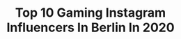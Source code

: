 ---
title: Top 10 Gaming Instagram Influencers In Berlin In 2020
description: >-
  Find top gaming Instagram influencers in Berlin in 2020. Most popular hashtags: #berlin #gaming #love #picoftheday.
platform: Instagram
profiles:
  - username: "tutopolistv"
    fullname: >-
      Marco Santos Silva
    location: "Germany"
    followers: 101310
    engagement: 789
    commentsToLikes: 0.011371
    avatar: "https://scontent-ams4-1.cdninstagram.com/v/t51.2885-19/s320x320/79232658_3429468170459836_5049996557789691904_n.jpg?_nc_ht=scontent-ams4-1.cdninstagram.com&_nc_ohc=JeJvyNekpToAX8ne8zU&oh=2293ae522bb47c4ad1c453b864cc2614&oe=5EBAF6DB"
    verified: false
    hashtags: "#portugal, #model, #nokia, #leverkusen"
  - username: "_hand_job_tattoo"
    fullname: >-
      📍Berlin / DREAM MAKER  👑💓
    location: "Germany"
    followers: 117300
    engagement: 283
    commentsToLikes: 0.003244
    avatar: "https://scontent-ams4-1.cdninstagram.com/v/t51.2885-19/s320x320/84248485_1176286262577282_7528669145483706368_n.jpg?_nc_ht=scontent-ams4-1.cdninstagram.com&_nc_ohc=98fgpyZrJlwAX8_4vPt&oh=11f1657c9cc5b453ec88e26bf5c49500&oe=5EB3C369"
    verified: false
    hashtags: "#berlin, #typography, #doglover, #hamdjobdeluxe"
  - username: "kevin.tweedale"
    fullname: >-
      Mr Tweeday
    location: "Germany"
    followers: 33428
    engagement: 727
    commentsToLikes: 0.007807
    avatar: "https://scontent-lhr8-1.cdninstagram.com/v/t51.2885-19/s320x320/61750474_372028606772117_9043028752392519680_n.jpg?_nc_ht=scontent-lhr8-1.cdninstagram.com&_nc_ohc=OlL_zQ3UyggAX_1TGZK&oh=3b2d43a72063706bd957403c584e0114&oe=5EBBF549"
    verified: false
    hashtags: "#csgoplayer, #csgomemes, #berlinmajor, #berlinmajor2019"
  - username: "donlou_life"
    fullname: >-
      Streetstyle💯Sneakershead💯Food
    location: "Germany"
    followers: 5281
    engagement: 1010
    commentsToLikes: 0.156014
    avatar: "https://instagram.fkul16-1.fna.fbcdn.net/v/t51.2885-19/s320x320/90676378_204435904151868_8474150283813847040_n.jpg?_nc_ht=instagram.fkul16-1.fna.fbcdn.net&_nc_ohc=zmbCqlWU2fwAX8JE7Zv&oh=02ea2d242555fa262fbc249fcc2eec4a&oe=5EB19E08"
    verified: false
    hashtags: "#styleoftheday, #fashionkilla, #nike, #thankyou"
  - username: "doktor_froid"
    fullname: >-
      Doktor Froid
    location: "Germany"
    followers: 17900
    engagement: 656
    commentsToLikes: 0.129641
    avatar: "https://scontent-lht6-1.cdninstagram.com/v/t51.2885-19/s320x320/40534753_2287929857902569_2128828586398842880_n.jpg?_nc_ht=scontent-lht6-1.cdninstagram.com&_nc_ohc=Ste_udSMli8AX_dMold&oh=c2b945a4e46dc5f5be885fe173d32cdf&oe=5EB9B019"
    verified: false
    hashtags: "#ootd, #squareenix, #silver, #froidnachten"
  - username: "claires.diary"
    fullname: >-
      ClaireLive
    location: "Germany"
    followers: 67416
    engagement: 460
    commentsToLikes: 0.081558
    avatar: "https://scontent-ams4-1.cdninstagram.com/v/t51.2885-19/s320x320/89986433_205149464130079_4456607213363920896_n.jpg?_nc_ht=scontent-ams4-1.cdninstagram.com&_nc_ohc=piqneA4Y_Q8AX-WQE2W&oh=fc26dd41159901cac283659ddc82164a&oe=5EB824A8"
    verified: false
    hashtags: "#selfcare, #treatyourselfwell, #shakeit, #stayhungry"
  - username: "marvinknoll5"
    fullname: >-
      Marvin Knoll
    location: "Germany"
    followers: 16633
    engagement: 1627
    commentsToLikes: 0.026234
    avatar: "https://scontent-ams4-1.cdninstagram.com/v/t51.2885-19/s320x320/64224369_392534311471194_2024190744842993664_n.jpg?_nc_ht=scontent-ams4-1.cdninstagram.com&_nc_ohc=S9rcH03M0qMAX-8dGct&oh=0b99f7afab9b0a43436fe0b54b027def&oe=5EBA86BD"
    verified: true
    hashtags: "#energy, #vorbereitung, #weekend, #motivation"
  - username: "the.nintendogamer"
    fullname: >-
      Call Me Cooper
    location: "Germany"
    followers: 2240
    engagement: 1430
    commentsToLikes: 0.127445
    avatar: "https://scontent-lhr8-1.cdninstagram.com/v/t51.2885-19/s320x320/37384180_855197501350869_2405984273413701632_n.jpg?_nc_ht=scontent-lhr8-1.cdninstagram.com&_nc_ohc=6Uz9sxsEYtgAX_zgZbU&oh=3de5573244cdc83ff05ab7c79dd8757d&oe=5EBAA40E"
    verified: false
    hashtags: "#nintendo, #triforcetuesday, #nintendounboxing, #limitededition"
  - username: "officer_redrabbit"
    fullname: >-
      Christian Blümchen
    location: "Germany"
    followers: 5304
    engagement: 874
    commentsToLikes: 0.009250
    avatar: "https://scontent-ams4-1.cdninstagram.com/v/t51.2885-19/s320x320/51844860_286006395409602_1023693729740881920_n.jpg?_nc_ht=scontent-ams4-1.cdninstagram.com&_nc_ohc=SHCUjpDgrrYAX_VPaqa&oh=07ba9ad7416ab02ad16416f2d60d0f39&oe=5EB6314D"
    verified: false
    hashtags: "#porsche, #bestpartofme, #snakeperformance, #semi"
  - username: "steffi.dnt"
    fullname: >-
      Steffi
    location: "Germany"
    followers: 38025
    engagement: 654
    commentsToLikes: 0.033901
    avatar: "https://instagram.fnou1-1.fna.fbcdn.net/v/t51.2885-19/s320x320/78821582_1593933490749575_6563527579607760896_n.jpg?_nc_ht=instagram.fnou1-1.fna.fbcdn.net&_nc_ohc=afABqsyp84QAX92jrUI&oh=7344ea1b99a99decc15600700a7d3982&oe=5EA6E7E1"
    verified: false
    hashtags: "#leggings, #shorts, #croptop, #bimmer"
---